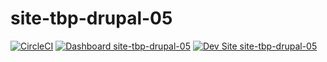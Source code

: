 # site-tbp-drupal-05

[![CircleCI](https://circleci.com/gh/YashawanthkumarH/site-tbp-drupal-05.svg?style=shield)](https://circleci.com/gh/YashawanthkumarH/site-tbp-drupal-05)
[![Dashboard site-tbp-drupal-05](https://img.shields.io/badge/dashboard-site_tbp_drupal_05-yellow.svg)](https://dashboard.pantheon.io/sites/cecbcc36-eaa2-4f06-ac05-2a7db09a79b4#dev/code)
[![Dev Site site-tbp-drupal-05](https://img.shields.io/badge/site-site_tbp_drupal_05-blue.svg)](http://dev-site-tbp-drupal-05.pantheonsite.io/)